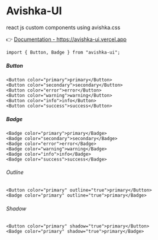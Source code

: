 # Avishka-UI
react js custom components using avishka.css

👉  [Documentation - https://avishka-ui.vercel.app ](https://avishka-ui.vercel.app/)


```
import { Button, Badge } from "avishka-ui";
```

##### Button 
```
<Button color="primary">primary</Button>
<Button color="secondary">secondary</Button>
<Button color="error">error</Button>
<Button color="warning">warning</Button>
<Button color="info">info</Button>
<Button color="success">success</Button>
``` 

##### Badge
```
<Badge color="primary">primary</Badge>
<Badge color="secondary">secondary</Badge>
<Badge color="error">error</Badge>
<Badge color="warning">warning</Badge>
<Badge color="info">info</Badge>
<Badge color="success">success</Badge>
``` 

###### Outline 
```
<Button color="primary" outline="true">primary</Button>
<Badge color="primary" outline="true">primary</Badge>
```

###### Shadow
```
<Button color="primary" shadow="true">primary</Button>
<Badge color="primary" shadow="true">primary</Badge>
```